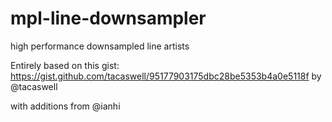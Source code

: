 # mpl-line-downsampler

<!-- [![License](https://img.shields.io/pypi/l/mpl-line-downsampler.svg?color=green)](https://github.com/ianhi/mpl-line-downsampler/raw/main/LICENSE)
[![PyPI](https://img.shields.io/pypi/v/mpl-line-downsampler.svg?color=green)](https://pypi.org/project/mpl-line-downsampler)
[![Python Version](https://img.shields.io/pypi/pyversions/mpl-line-downsampler.svg?color=green)](https://python.org)
[![CI](https://github.com/ianhi/mpl-line-downsampler/actions/workflows/ci/badge.svg)](https://github.com/ianhi/mpl-line-downsampler/actions)
[![codecov](https://codecov.io/gh/ianhi/mpl-line-downsampler/branch/master/graph/badge.svg)](https://codecov.io/gh/ianhi/mpl-line-downsampler) -->

high performance downsampled line artists

Entirely based on this gist: https://gist.github.com/tacaswell/95177903175dbc28be5353b4a0e5118f by @tacaswell

with additions from @ianhi